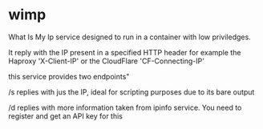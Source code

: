 # wimp

What Is My Ip service designed to run in a container with low priviledges.

It reply with the IP present in a specified HTTP header for example the Haproxy 'X-Client-IP' or the CloudFlare 'CF-Connecting-IP'

this service provides two endpoints"

/s replies with jus the IP, ideal for scripting purposes due to its bare output

/d replies with more information taken from ipinfo service. You need to register and get an API key for this 
